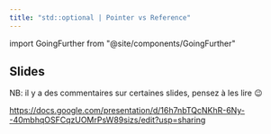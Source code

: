 ```yaml
---
title: "std::optional | Pointer vs Reference"
---
```


import GoingFurther from "@site/components/GoingFurther"

## Slides

NB: il y a des commentaires sur certaines slides, pensez à les lire 😉

https://docs.google.com/presentation/d/16h7nbTQcNKhR-6Ny--40mbhqOSFCqzUOMrPsW89sizs/edit?usp=sharing